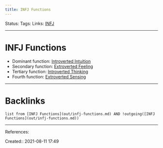 ```yaml
---
title: INFJ Functions
---
```

Status: 
Tags: 
Links: [INFJ](out/infj.md)
___
# INFJ Functions
- Dominant function: [Introverted Intuition](out/introverted-intuition.md)
- Secondary function: [Extroverted Feeling](out/extroverted-feeling.md)
- Tertiary function: [Introverted Thinking](out/introverted-thinking.md)
- Fourth function: [Extroverted Sensing](out/extroverted-sensing.md)
___
# Backlinks
```dataview
list from [INFJ Functions](out/infj-functions.md) AND !outgoing([INFJ Functions](out/infj-functions.md))
```
___
References:

Created:: 2021-08-11 17:49
